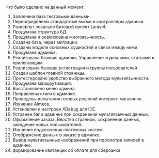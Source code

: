Что было сделано на данный момент:

1. Заполнена база тестовыми данными.
2. Переопределены стандартные вьюхи и контроллеры админки.
3. Развернут локально базовый проект Laravel.
4. Продумана структура БД.
5. Продумана и реализована многоязычность.
6. Создана база, через миграции.
7. Созданы модели основных сущностей и связи между ними.
8. Продумана админка.
9. Реализована базовая админка. Управление журналами, статьями и прилегающим.
10. Реализована базовая регистрация и группы пользователей.
11. Создан шаблон главной страницы.
12. Протестировано удобство выбранного метода мультиязычности.
13. Продумана маршрутизация.
14. Восстановлено меню админа.
15. Поправлены стили в админке.
16. Проведены испытания готовых решений интернет-магазинов.
17. Изучение Aimeos.
18. Установлен и настроен XDebug для IDE.
19. Устранен баг в админке при сохранении мультиязычных данных.
20. Оформление заказа. Верстка страницы, сохранение данных, заведение новых пользователей.
21. Изучение подключения платежных систем.
22. Отображение данных о заказе в админке.
23. Вывод мультиязычных изображений при просмотре записей в админке.
24. формирование квитанции об оплате для сбербанка.